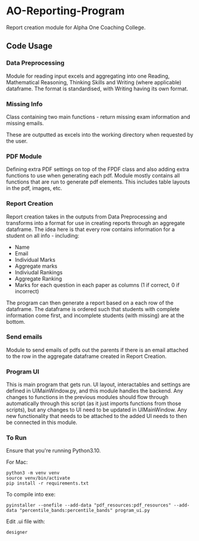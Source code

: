 # AO-Reporting-Program
Report creation module for Alpha One Coaching College.

## Code Usage
### Data Preprocessing
Module for reading input excels and aggregating into one Reading, Mathematical Reasoning, Thinking Skills and Writing (where applicable) dataframe. The format is standardised, with Writing having its own format.

### Missing Info
Class containing two main functions - return missing exam information and missing emails. 

These are outputted as excels into the working directory when requested by the user. 

### PDF Module
Defining extra PDF settings on top of the FPDF class and also adding extra functions to use when generating each pdf. Module mostly contains all functions that are run to generate pdf elements. This includes table layouts in the pdf, images, etc. 

### Report Creation
Report creation takes in the outputs from Data Preprocessing and transforms into a format for use in creating reports through an aggregate dataframe. The idea here is that every row contains information for a student on all info - including: 
- Name
- Email
- Individual Marks
- Aggregate marks
- Indiviudal Rankings
- Aggregate Ranking
- Marks for each question in each paper as columns (1 if correct, 0 if incorrect)

The program can then generate a report based on a each row of the dataframe. The dataframe is ordered such that students with complete information come first, and incomplete students (with missing) are at the bottom. 

### Send emails
Module to send emails of pdfs out the parents if there is an email attached to the row in the aggregate dataframe created in Report Creation.

### Program UI 
This is main program that gets run. UI layout, interactables and settings are defined in UIMainWindow.py, and this module handles the backend. Any changes to functions in the previous modules should flow through automatically through this script (as it just imports functions from those scripts), but any changes to UI need to be updated in UIMainWindow. Any new functionality that needs to be attached to the added UI needs to then be connected in this module. 

### To Run
Ensure that you're running Python3.10.

For Mac:
```
python3 -m venv venv
source venv/bin/activate
pip install -r requirements.txt
```
To compile into exe:
```
pyinstaller --onefile --add-data "pdf_resources:pdf_resources" --add-data "percentile_bands:percentile_bands" program_ui.py
```
Edit .ui file with:
```
designer
```